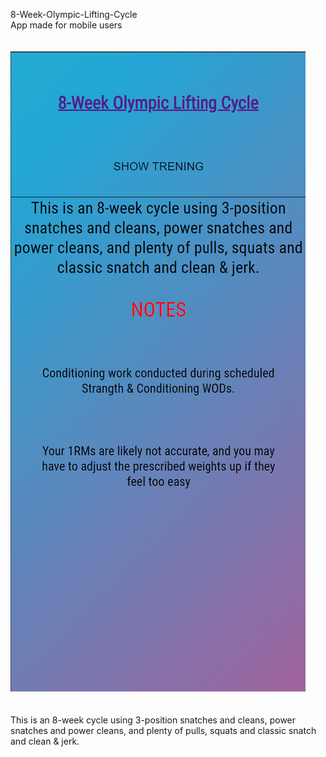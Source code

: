 8-Week-Olympic-Lifting-Cycle
<br>
App made for mobile users
<br>
<br>
<br>
![ScreenShot](public\ss.png "Optional Title")
<br>
<br>
<br>
This is an 8-week cycle using 3-position snatches and cleans, power snatches and power cleans, and plenty of pulls, squats and classic snatch and clean & jerk.





